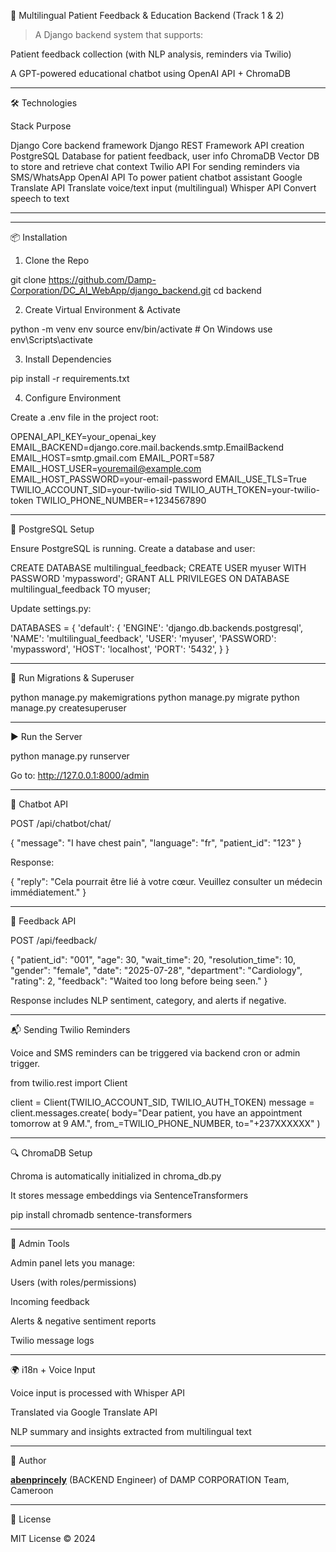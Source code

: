 🧠 Multilingual Patient Feedback & Education Backend (Track 1 & 2)

> A Django backend system that supports:

Patient feedback collection (with NLP analysis, reminders via Twilio)

A GPT-powered educational chatbot using OpenAI API + ChromaDB





---

🛠 Technologies

Stack	Purpose

Django	Core backend framework
Django REST Framework	API creation
PostgreSQL	Database for patient feedback, user info
ChromaDB	Vector DB to store and retrieve chat context
Twilio API	For sending reminders via SMS/WhatsApp
OpenAI API	To power patient chatbot assistant
Google Translate API	Translate voice/text input (multilingual)
Whisper API	Convert speech to text



---




---

📦 Installation

1. Clone the Repo

git clone https://github.com/Damp-Corporation/DC_AI_WebApp/django_backend.git
cd backend

2. Create Virtual Environment & Activate

python -m venv env
source env/bin/activate  # On Windows use env\Scripts\activate

3. Install Dependencies

pip install -r requirements.txt

4. Configure Environment

Create a .env file in the project root:

OPENAI_API_KEY=your_openai_key
EMAIL_BACKEND=django.core.mail.backends.smtp.EmailBackend 
EMAIL_HOST=smtp.gmail.com 
EMAIL_PORT=587 
EMAIL_HOST_USER=youremail@example.com 
EMAIL_HOST_PASSWORD=your-email-password 
EMAIL_USE_TLS=True
TWILIO_ACCOUNT_SID=your-twilio-sid 
TWILIO_AUTH_TOKEN=your-twilio-token 
TWILIO_PHONE_NUMBER=+1234567890


---

💽 PostgreSQL Setup

Ensure PostgreSQL is running. Create a database and user:

CREATE DATABASE multilingual_feedback;
CREATE USER myuser WITH PASSWORD 'mypassword';
GRANT ALL PRIVILEGES ON DATABASE multilingual_feedback TO myuser;

Update settings.py:

DATABASES = {
  'default': {
    'ENGINE': 'django.db.backends.postgresql',
    'NAME': 'multilingual_feedback',
    'USER': 'myuser',
    'PASSWORD': 'mypassword',
    'HOST': 'localhost',
    'PORT': '5432',
  }
}


---

🧱 Run Migrations & Superuser

python manage.py makemigrations
python manage.py migrate
python manage.py createsuperuser


---

▶ Run the Server

python manage.py runserver

Go to: http://127.0.0.1:8000/admin


---

🧠 Chatbot API

POST /api/chatbot/chat/

{
  "message": "I have chest pain",
  "language": "fr",
  "patient_id": "123"
}

Response:

{
  "reply": "Cela pourrait être lié à votre cœur. Veuillez consulter un médecin immédiatement."
}


---

📝 Feedback API

POST /api/feedback/

{
  "patient_id": "001",
  "age": 30,
  "wait_time": 20,
  "resolution_time": 10,
  "gender": "female",
  "date": "2025-07-28",
  "department": "Cardiology",
  "rating": 2,
  "feedback": "Waited too long before being seen."
}

Response includes NLP sentiment, category, and alerts if negative.


---

📬 Sending Twilio Reminders

Voice and SMS reminders can be triggered via backend cron or admin trigger.

from twilio.rest import Client

client = Client(TWILIO_ACCOUNT_SID, TWILIO_AUTH_TOKEN)
message = client.messages.create(
  body="Dear patient, you have an appointment tomorrow at 9 AM.",
  from_=TWILIO_PHONE_NUMBER,
  to="+237XXXXXX"
)


---

🔍 ChromaDB Setup

Chroma is automatically initialized in chroma_db.py

It stores message embeddings via SentenceTransformers


pip install chromadb sentence-transformers


---

📘 Admin Tools

Admin panel lets you manage:

Users (with roles/permissions)

Incoming feedback

Alerts & negative sentiment reports

Twilio message logs




---

🌍 i18n + Voice Input

Voice input is processed with Whisper API

Translated via Google Translate API

NLP summary and insights extracted from multilingual text





---


👤 Author

**[abenprincely](https://github.com/abenprincely)**  (BACKEND Engineer) of DAMP CORPORATION Team, Cameroon


---

📜 License

MIT License © 2024
